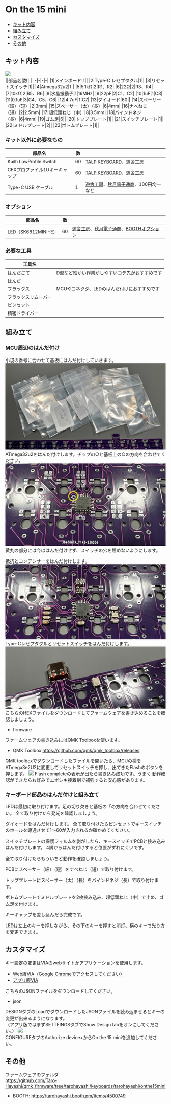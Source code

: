 # On the 15 mini
- [キット内容](#キット内容)
- [組み立て](#組み立て)
- [カスタマイズ](#カスタマイズ)
- [その他](#その他)

## キット内容
![](img/IMG_4844.jpg)  
||部品名|数| |
|-|-|-|-|
|1|メインボード|1||
|2|Type-C レセプタクル|1||
|3|リセットスイッチ|1||
|4|Atmega32u2|1||
|5|5.1kΩ|2|R1、R2|
|6|22Ω|2|R3、R4|
|7|10kΩ|2|R5、R6|
|8|水晶振動子|1|16MHz|
|9|22pF|2|C1、C2|
|10|1uF|1|C3|
|11|0.1uF|3|C4、C5、C6|
|12|4.7uF|1|C7|
|13|ダイオード|60||
|14|スペーサー（細）（短）|2|3mm|
|15|スペーサー（太）（長）|6|4mm|
|16|ナベねじ（短）|2|2.5mm|
|17|超低頭ねじ（中）|8|3.5mm|
|18|バインドネジ（長）|6|4mm|
|19|ゴム足|6||
|20|トッププレート|1||
|21|スイッチプレート|1||
|22|ミドルプレート|2||
|23|ボトムプレート|1||

### キット以外に必要なもの
|部品名|数||
|-|-|-|
|Kailh LowProfile Switch|60|[TALP KEYBOARD](https://talpkeyboard.net/?category_id=638b0e4618324e3c19f56b88)、[遊舎工房](https://shop.yushakobo.jp/collections/all-switches/Kailh-Choc-V1スイッチ)|
|CFXプロファイル1Uキーキャップ|60|[TALP KEYBOARD](https://talpkeyboard.net/?category_id=638d75c18da73b0695940f48)、[遊舎工房](https://shop.yushakobo.jp/search?type=product&options%5Bprefix%5D=last&options%5Bunavailable_products%5D=last&q=CFX)|
|Type-C USB ケーブル|1|[遊舎工房](https://shop.yushakobo.jp/products/usb_type_a_to_c_cable?_pos=3&_sid=d2e0de26b&_ss=r)、[秋月電子通商](https://akizukidenshi.com/catalog/g/gC-13563/)、100円均一など|
 
### オプション
|部品名|数||
|-|-|-|
|LED（SK6812MINI-E）|60|[遊舎工房](https://shop.yushakobo.jp/products/sk6812mini-e-10)、[秋月電子通商](https://akizukidenshi.com/catalog/g/gI-15478/)、[BOOTHオプション](https://tarohayashi.booth.pm/items/4500749)|

### 必要な工具
|工具名||
|-|-|
|はんだごて|D型など細かい作業がしやすいコテ先がおすすめです|
|はんだ||
|フラックス|MCUやコネクタ、LEDのはんだ付けにおすすめです|
|フラックスリムーバー||
|ピンセット||
|精密ドライバー||

## 組み立て
### MCU周辺のはんだ付け
小袋の番号に合わせて基板にはんだ付けしていきます。
![](img/IMG_2662.jpeg) 
ATmega32u2をはんだ付けします。チップの○と基板上の○の方向を合わせてください。
![](img/IMG_2670.jpeg) 
黄丸の部分には今ははんだ付けせず、スイッチの穴を埋めないようにします。  
  
抵抗とコンデンサーをはんだ付けします。  
![](img/IMG_2673.jpeg) 
Type-Cレセプタクルとリセットスイッチをはんだ付けします。
![](img/IMG_2674.jpeg) 
こちらのHEXファイルをダウンロードしてファームウェアを書き込めることを確認しましょう。
- firmware

ファームウェアの書き込みにはQMK Toolboxを使います。
- QMK Toolbox https://github.com/qmk/qmk_toolbox/releases

QMK toolboxでダウンロードしたファイルを開いたら、MCUの欄をATmega3e2U2に変更してリセットスイッチを押し、出てきたFlashのボタンを押します。
![](img/Itoolbox.jpeg) 
Flash completeの表示が出たら書き込み成功です。うまく
動作確認ができたらお好みでエポシキ接着剤で補強すると安心感があります。
### キーボード部品のはんだ付けと組み立て
LEDは最初に取り付けます。足の切り欠きと基板の「の方向を合わせてください。
全て取り付けたら発光を確認しましょう。

ダイオードをはんだ付けします。
全て取り付けたらピンセットでキースイッチのホールを導通させて1〜60が入力されるか確かめてください。

スイッチプレートの保護フィルムを剥がしたら、キースイッチでPCBと挟み込みはんだ付けします。
4隅からはんだ付けすると位置がずれにくいです。

全て取り付けたらもういちど動作を確認しましょう。

PCBにスペーサー（細）（短）をナベねじ（短）で取り付けます。

トッププレートにスペーサー（太）（長）をバインドネジ（長）で取り付けます。

ボトムプレートでミドルプレートを2枚挟み込み、超低頭ねじ（中）で止め、ゴム足を付けます。

キーキャップを差し込んだら完成です。

LEDは左上のキーを押しながら、その下のキーを押すと消灯、横のキーで光り方を変更できます。

## カスタマイズ
キー設定の変更はVIAのwebサイトかアプリケーションを使用します。
- [Web版VIA（Google Chromeでアクセスしてください）](https://usevia.app/#/design)
- [アプリ版VIA](https://github.com/the-via/releases/releases)

こちらのJSONファイルをダウンロードしてください。
- json

DESIGNタブのLoadでダウンロードしたJSONファイルを読み込ませるとキーの変更が出来るようになります。  
（アプリ版ではまずSETTEINGSタブでShow Design tabをオンにしてください。） 
![](img/VIA_load.jpeg)  
CONFIGUREタブのAuthorize device+からOn the 15 miniを追加してください。

## その他

ファームウェアのフォルダ  
https://github.com/Taro-Hayashi/qmk_firmware/tree/tarohayashi/keyboards/tarohayashi/onthe15mini
  
- BOOTH: https://tarohayashi.booth.pm/items/4500749
